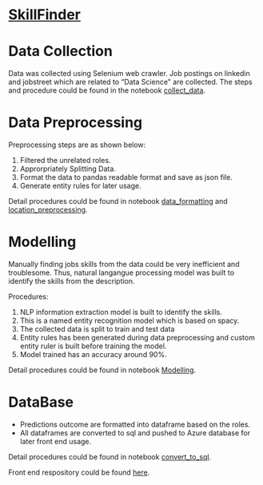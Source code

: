 # [SkillFinder](http://skillfinder1.azurewebsites.net/)

# Data Collection
Data was collected using Selenium web crawler. Job postings on linkedin and jobstreet which are related to “Data Science" are collected. 
The steps and procedure could be found in the notebook [collect_data](https://github.com/czlee0223/skill_finder/blob/master/notebook/collect_data.ipynb).  

# Data Preprocessing
Preprocessing steps are as shown below:
1. Filtered the unrelated roles.
2. Approrpriately Splitting Data.
3. Format the data to pandas readable format and save as json file.
4. Generate entity rules for later usage.

Detail procedures could be found in notebook [data_formatting](https://github.com/czlee0223/skill_finder/blob/master/notebook/Data%20formatting%20and%20Preprocessing.ipynb)
and [location_preprocessing](https://github.com/czlee0223/skill_finder/blob/master/notebook/Location%20Preprocessing.ipynb).  

# Modelling
Manually finding jobs skills from the data could be very inefficient and troublesome. Thus, natural langangue processing model was built to identify the skills from
the description.  

Procedures:
1. NLP information extraction model is built to identify the skills.
2. This is a named entity recognition model which is based on spacy.
3. The collected data is split to train and test data
4. Entity rules has been generated during data preprocessing and 
custom entity ruler is built before training the model.
5. Model trained has an accuracy around 90%.

Detail procedures could be found in notebook [Modelling](https://github.com/czlee0223/skill_finder/tree/master/notebook/Modelling).

# DataBase
- Predictions outcome are formatted into dataframe based on the roles.  
- All dataframes are converted to sql and pushed to Azure database for later front end usage.

Detail procedures could be found in notebook [convert_to_sql](https://github.com/czlee0223/skill_finder/blob/master/notebook/ConvertToSQL.ipynb).

Front end respository could be found [here](https://github.com/czlee0223/skillFinderV1_frontend).
